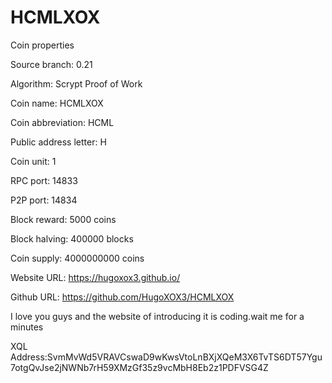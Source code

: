 # HCMLXOX
Coin properties

Source branch:
0.21

Algorithm:
Scrypt Proof of Work

Coin name:
HCMLXOX

Coin abbreviation:
HCML

Public address letter:
H

Coin unit:
1

RPC port:
14833

P2P port:
14834

Block reward:
5000 coins

Block halving:
400000 blocks

Coin supply:
4000000000 coins

Website URL:
https://hugoxox3.github.io/

Github URL:
https://github.com/HugoXOX3/HCMLXOX

I love you guys and the website of introducing it is coding.wait me for a minutes

XQL Address:SvmMvWd5VRAVCswaD9wKwsVtoLnBXjXQeM3X6TvTS6DT57Ygu7otgQvJse2jNWNb7rH59XMzGf35z9vcMbH8Eb2z1PDFVSG4Z
